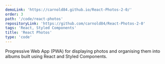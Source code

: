 ```yaml
---
demoLink: 'https://carnold84.github.io/React-Photos-2-0/'
order: 3
path: '/code/react-photos'
repositoryLink: 'https://github.com/carnold84/React-Photos-2-0'
tags: 'React, Styled Components'
title: 'React Photos'
type: 'code'
---
```


Progressive Web App (PWA) for displaying photos and organising them into albums built using React and Styled Components.
